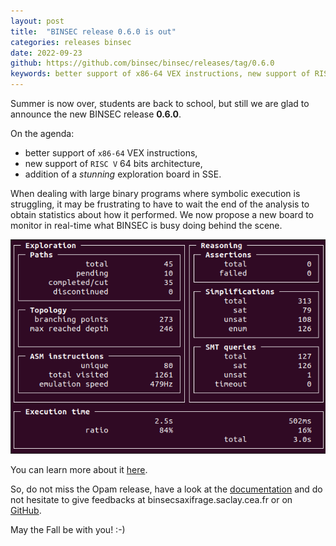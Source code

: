 ```yaml
---
layout: post
title:  "BINSEC release 0.6.0 is out"
categories: releases binsec
date: 2022-09-23
github: https://github.com/binsec/binsec/releases/tag/0.6.0
keywords: better support of x86-64 VEX instructions, new support of RISC V 64 bits architecture, addition of a stunning exploration board in SSE
---
```


Summer is now over, students are back to school, but still we are glad
to announce the new BINSEC release **0.6.0**.

On the agenda:
- better support of `x86-64` VEX instructions, 
- new support of `RISC V` 64 bits architecture, 
- addition of a *stunning* exploration board in SSE.

When dealing with large binary programs where symbolic execution is
struggling, it may be frustrating to have to wait the end of the analysis
to obtain statistics about how it performed.
We now propose a new board to monitor in real-time what BINSEC is busy
doing behind the scene.

![](/assets/img/exploration_board.png)

You can learn more about it [here](https://github.com/binsec/binsec/blob/e94c05bcd6741df91f180aef700e137008a9f64c/doc/sse/exploration_board.md).

So, do not miss the Opam release, have a look at the
[documentation](https://github.com/binsec/binsec/tree/master/doc/sse)
and do not hesitate to give feedbacks at
binsec<i class="fas fa-at"></i>saxifrage.saclay.cea.fr or
on [GitHub](https://github.com/binsec/binsec/issues).

May the Fall be with you! :-)
